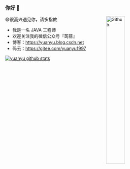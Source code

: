 ### 你好 👋

<img width="35%" align="right" alt="Github" src="https://user-images.githubusercontent.com/48678280/88862734-4903af80-d201-11ea-968b-9c939d88a37c.gif" />

😄很高兴遇见你，请多指教

- 我是一名 JAVA 工程师
- 欢迎关注我的微信公众号『蒟蒻』
- 博客：https://yuanyu.blog.csdn.net
- 码云：https://gitee.com/yuanyu1997

[![yuanyu github stats](https://github-readme-stats.vercel.app/api?username=yuanyu1997)](//www.yuanyu.blog.csdn.net)
